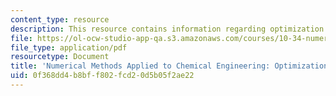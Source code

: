```yaml
---
content_type: resource
description: This resource contains information regarding optimization 2.
file: https://ol-ocw-studio-app-qa.s3.amazonaws.com/courses/10-34-numerical-methods-applied-to-chemical-engineering-fall-2015/0f368dd4b8bff802fcd20d5b05f2ae22_MIT10_34F15_Lec11.pdf
file_type: application/pdf
resourcetype: Document
title: 'Numerical Methods Applied to Chemical Engineering: Optimization 2'
uid: 0f368dd4-b8bf-f802-fcd2-0d5b05f2ae22
---
```

